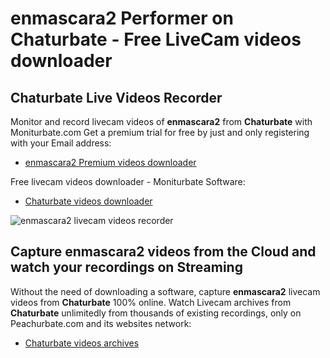 # enmascara2 Performer on Chaturbate - Free LiveCam videos downloader

## Chaturbate Live Videos Recorder

Monitor and record livecam videos of **enmascara2** from **Chaturbate** with Moniturbate.com
Get a premium trial for free by just and only registering with your Email address:
* [enmascara2 Premium videos downloader](https://moniturbate.com/request-demo-licence-key.html)

Free livecam videos downloader - Moniturbate Software:
* [Chaturbate videos downloader](https://moniturbate.com/moniturbate-download-software.html)

![enmascara2 livecam videos recorder](https://peachurnet.com/templates/moniturbate-software.png)


## Capture enmascara2 videos from the Cloud and watch your recordings on Streaming

Without the need of downloading a software, capture **enmascara2** livecam videos from **Chaturbate** 100% online.
Watch Livecam archives from **Chaturbate** unlimitedly from thousands of existing recordings, only on Peachurbate.com and its websites network:
* [Chaturbate videos archives](https://peachurnet.com/)